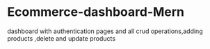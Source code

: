 # Ecommerce-dashboard-Mern

dashboard with authentication pages and all crud operations,adding products ,delete and update products
